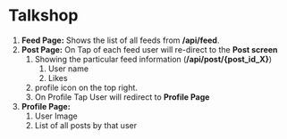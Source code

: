 # Talkshop

1. **Feed Page:**
   Shows the list of all feeds from **/api/feed**.
3. **Post Page:**
   On Tap of each feed user will re-direct to the **Post screen**
   1. Showing the particular feed information (**/api/post/{post_id_X}**)
        1. User name
        2. Likes
   2. profile icon on the top right.
   3. On Profile Tap User will redirect to **Profile Page**
4. **Profile Page:**
     1. User Image
     2. List of all posts by that user
    
   

